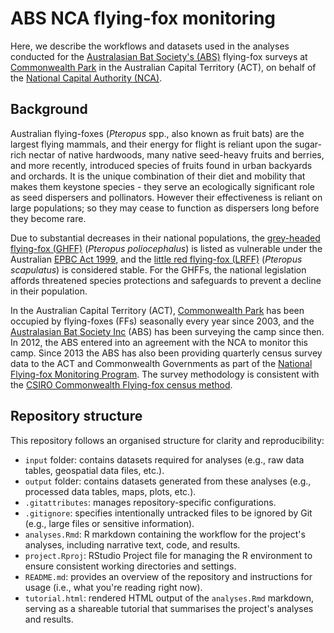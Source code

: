 # **ABS NCA flying-fox monitoring**

Here, we describe the workflows and datasets used in the analyses conducted for the [Australasian Bat Society's (ABS)](https://www.ausbats.org.au/) flying-fox surveys at [Commonwealth Park](https://www.nca.gov.au/attractions/commonwealth-park#) in the Australian Capital Territory (ACT), on behalf of the [National Capital Authority (NCA)](https://www.nca.gov.au/environment/national-land/conservation-land-management/commonwealth-park-grey-headed-flying-fox).

## Background

Australian flying-foxes (*Pteropus* spp., also known as fruit bats) are the largest flying mammals, and their energy for flight is reliant upon the sugar-rich nectar of native hardwoods, many native seed-heavy fruits and berries, and more recently, introduced species of fruits found in urban backyards and orchards. It is the unique combination of their diet and mobility that makes them keystone species - they serve an ecologically significant role as seed dispersers and pollinators. However their effectiveness is reliant on large populations; so they may cease to function as dispersers long before they become rare. 

Due to substantial decreases in their national populations, the [grey-headed flying-fox (GHFF)](https://australian.museum/learn/animals/bats/grey-headed-flying-fox/) (*Pteropus poliocephalus*) is listed as vulnerable under the Australian [EPBC Act 1999](https://www.dcceew.gov.au/environment/biodiversity/threatened/species/flying-fox-policy-statement#:~:text=The%20grey%2Dheaded%20flying%2Dfox,Act%201999%20(%20EPBC%20Act).), and the [little red flying-fox (LRFF)](https://australian.museum/learn/animals/bats/little-red-flying-fox/) (*Pteropus scapulatus*) is considered stable. For the GHFFs, the national legislation affords threatened species protections and safeguards to prevent a decline in their population.

In the Australian Capital Territory (ACT), [Commonwealth Park](https://www.nca.gov.au/attractions/commonwealth-park#) has been occupied by flying-foxes (FFs) seasonally every year since 2003, and the [Australasian Bat Society Inc](https://www.ausbats.org.au/) (ABS) has been surveying the camp since then. In 2012, the ABS entered into an agreement with the NCA to monitor this camp. Since 2013 the ABS has also been providing quarterly census survey data to the ACT and Commonwealth Governments as part of the [National Flying-fox Monitoring Program](https://www.dcceew.gov.au/environment/biodiversity/threatened/species/flying-fox-monitoring#:~:text=The%20National%20Flying%2Dfox%20Monitoring%20Program%20(NFFMP)%20is%20designed,flying%2Dfoxes%20in%20eastern%20Australia.). The survey methodology is consistent with the [CSIRO Commonwealth Flying-fox census method](http://www.environment.gov.au/biodiversity/threatened/species/pubs/310112-monitoring-methodology.pdf).

## Repository structure

This repository follows an organised structure for clarity and reproducibility:
- `input` folder: contains datasets required for analyses (e.g., raw data tables, geospatial data files, etc.).
- `output` folder: contains datasets generated from these analyses (e.g., processed data tables, maps, plots, etc.).
- `.gitattributes`: manages repository-specific configurations.
- `.gitignore`: specifies intentionally untracked files to be ignored by Git (e.g., large files or sensitive information).
- `analyses.Rmd`: R markdown containing the workflow for the project's analyses, including narrative text, code, and results.
- `project.Rproj`: RStudio Project file for managing the R environment to ensure consistent working directories and settings.
- `README.md`: provides an overview of the repository and instructions for usage (i.e., what you're reading right now).
- `tutorial.html`: rendered HTML output of the `analyses.Rmd` markdown, serving as a shareable tutorial that summarises the project's analyses and results.